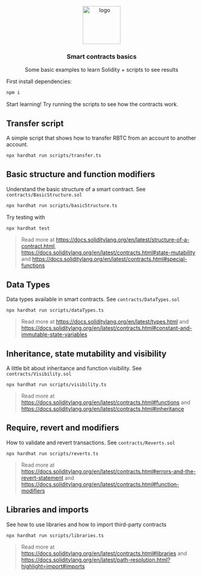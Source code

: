 <p align="middle">
    <img src="https://iovlabs.org/img/logos/logo.png" alt="logo" height="100" >
</p>
<h3 align="middle">Smart contracts basics</h3>
<p align="middle">
    Some basic examples to learn Solidity + scripts to see results
</p>

First install dependencies:

```sh
npm i
```

Start learning! Try running the scripts to see how the contracts work.

## Transfer script

A simple script that shows how to transfer RBTC from an account to another account.

```sh
npx hardhat run scripts/transfer.ts
```

## Basic structure and function modifiers

Understand the basic structure of a smart contract. See `contracts/BasicStructure.sol`

```sh
npx hardhat run scripts/basicStructure.ts
```

Try testing with

```sh
npx hardhat test
```

> Read more at https://docs.soliditylang.org/en/latest/structure-of-a-contract.html, https://docs.soliditylang.org/en/latest/contracts.html#state-mutability and https://docs.soliditylang.org/en/latest/contracts.html#special-functions

## Data Types

Data types available in smart contracts. See `contracts/DataTypes.sol`

```
npx hardhat run scripts/dataTypes.ts
```

> Read more at https://docs.soliditylang.org/en/latest/types.html and https://docs.soliditylang.org/en/latest/contracts.html#constant-and-immutable-state-variables

## Inheritance, state mutability and visibility

A little bit about inheritance and function visibility. See `contracts/Visibility.sol`

```
npx hardhat run scripts/visibility.ts
```

> Read more at https://docs.soliditylang.org/en/latest/contracts.html#functions and https://docs.soliditylang.org/en/latest/contracts.html#inheritance

## Require, revert and modifiers

How to validate and revert transactions. See `contracts/Reverts.sol`

```
npx hardhat run scripts/reverts.ts
```

> Read more at https://docs.soliditylang.org/en/latest/contracts.html#errors-and-the-revert-statement and https://docs.soliditylang.org/en/latest/contracts.html#function-modifiers

## Libraries and imports

See how to use libraries and how to import third-party contracts

```
npx hardhat run scripts/libraries.ts
```

> Read more at https://docs.soliditylang.org/en/latest/contracts.html#libraries and https://docs.soliditylang.org/en/latest/path-resolution.html?highlight=import#imports
